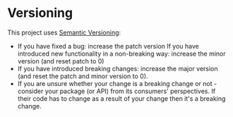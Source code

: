 # Versioning

This project uses [Semantic Versioning](https://semver.org/):

- If you have fixed a bug: increase the patch version
If you have introduced new functionality in a non-breaking way: increase the minor version (and reset patch to 0)
- If you have introduced breaking changes: increase the major version (and reset the patch and minor version to 0).
- If you are unsure whether your change is a breaking change or not - consider your package (or API) from its consumers' perspectives. If their code has to change as a result of your change then it's a breaking change.
